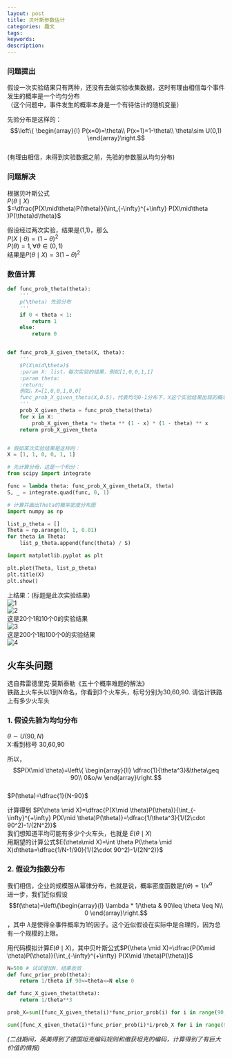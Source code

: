 ```yaml
---
layout: post
title: 贝叶斯参数估计
categories: 趣文
tags:
keywords:
description:
---
```


### 问题提出
假设一次实验结果只有两种，还没有去做实验收集数据，这时有理由相信每个事件发生的概率是一个均匀分布  
（这个问题中，事件发生的概率本身是一个有待估计的随机变量）  


先验分布是这样的：  
$$\left\{ \begin{array}{l}
P(x=0)=\theta\\
P(x=1)=1-\theta\\
\theta\sim U(0,1)
\end{array}\right.$$  
(有理由相信，未得到实验数据之前，先验的参数服从均匀分布)  


### 问题解决
根据贝叶斯公式  
$P(\theta\mid X)$  
$=\dfrac{P(X\mid\theta)P(\theta)}{\int_{-\infty}^{+\infty} P(X\mid\theta )P(\theta)d\theta}$  


假设经过两次实验，结果是(1,1)，那么  
$P(X\mid\theta)=(1-\theta)^2$  
$P(\theta)=1,\forall \theta\in(0,1)$  
结果是$P(\theta\mid X)=3(1-\theta)^2$  


### 数值计算

```py
def func_prob_theta(theta):
    '''
    p(\theta) 先验分布
    '''
    if 0 < theta < 1:
        return 1
    else:
        return 0


def func_prob_X_given_theta(X, theta):
    '''
    $P(X\mid\theta)$
    :param X: list，每次实验的结果，例如[1,0,0,1,1]
    :param theta:
    :return:
    例如，X=[1,0,0,1,0,0]
    func_prob_X_given_theta(X,0.5)，代表均匀0-1分布下，X这个实验结果出现的概率
    '''
    prob_X_given_theta = func_prob_theta(theta)
    for x in X:
        prob_X_given_theta *= theta ** (1 - x) * (1 - theta) ** x
    return prob_X_given_theta


# 假如某次实验结果是这样的：
X = [1, 1, 0, 0, 1, 1]

# 先计算分母，这是一个积分：
from scipy import integrate

func = lambda theta: func_prob_X_given_theta(X, theta)
S, _ = integrate.quad(func, 0, 1)

# 计算并画出Theta的概率密度分布图
import numpy as np

list_p_theta = []
Theta = np.arange(0, 1, 0.01)
for theta in Theta:
    list_p_theta.append(func(theta) / S)

import matplotlib.pyplot as plt

plt.plot(Theta, list_p_theta)
plt.title(X)
plt.show()
```

上结果：(标题是此次实验结果)  
![1](https://www.guofei.site/pictures_for_blog/beyes/1.png)  
![2](https://www.guofei.site/pictures_for_blog//beyes/2.png)  
这是20个1和10个0的实验结果  
![3](https://www.guofei.site/pictures_for_blog//beyes/3.png)  
这是200个1和100个0的实验结果  
![4](https://www.guofei.site/pictures_for_blog//beyes/4.png)  


## 火车头问题
选自弗雷德里克·莫斯泰勒《五十个概率难题的解法》  
铁路上火车头以1到N命名，你看到3个火车头，标号分别为30,60,90. 请估计铁路上有多少火车头  

### 1. 假设先验为均匀分布
$\theta \sim U(90,N)$  
X:看到标号 30,60,90  


所以，$$P(X\mid \theta)=\left\{
\begin{array}{ll}
\dfrac{1}{\theta^3}&\theta\geq 90\\
0&o/w
\end{array}\right.$$  
$P(\theta)=\dfrac{1}{N-90}$  



计算得到 $P(\theta \mid X)=\dfrac{P(X\mid \theta)P(\theta)}{\int_{-\infty}^{+\infty} P(X\mid \theta)P(\theta)}=\dfrac{1/\theta^3}{1/(2\cdot 90^2)-1/(2N^2)}$  
我们想知道平均可能有多少个火车头，也就是 $E(\theta \mid X)$  
用期望的计算公式$E(\theta\mid X)=\int \theta P(\theta \mid X)d\theta=\dfrac{1/N-1/90}{1/(2\cdot 90^2)-1/(2N^2)}$  

### 2. 假设为指数分布
我们相信，企业的规模服从幂律分布，也就是说，概率密度函数是$f(\theta)=1/x^\alpha$  
进一步，我们近似假设$$f(\theta)=\left\{\begin{array}{l}
\lambda * 1/\theta & 90\leq \theta \leq N\\
0
\end{array}\right.$$，其中 $\lambda$是使得全事件概率为1的因子。这个近似假设在实际中是合理的，因为总有一个规模的上限。

用代码模拟计算$E(\theta\mid X)$，其中贝叶斯公式$P(\theta \mid X)=\dfrac{P(X\mid \theta)P(\theta)}{\int_{-\infty}^{+\infty} P(X\mid \theta)P(\theta)}$  

```py
N=500 # 试试增加N，结果收敛
def func_prior_prob(theta):
    return 1/theta if 90<=theta<=N else 0

def func_X_given_theta(theta):
    return 1/theta**3

prob_X=sum([func_X_given_theta(i)*func_prior_prob(i) for i in range(90,N+1)])

sum([func_X_given_theta(i)*func_prior_prob(i)*i/prob_X for i in range(90,N+1)])
```

*(二战期间，英美得到了德国坦克编码规则和缴获坦克的编码，计算得到了有巨大价值的情报)*
